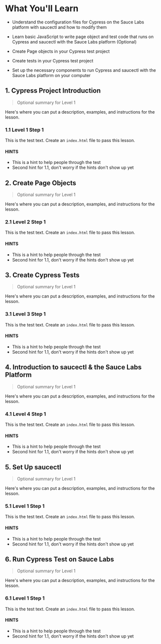 # What You'll Learn

* Understand the configuration files for Cypress on the Sauce Labs platform with saucectl and how to modify them

* Learn basic JavaScript to write page object and test code that runs on Cypress and saucectl with the Sauce Labs platform (Optional)

* Create Page objects in your Cypress test project

* Create tests in your Cypress test project

* Set up the necessary components to run Cypress and saucectl with the Sauce Labs platform on your computer


## 1. Cypress Project Introduction

> Optional summary for Level 1

Here's where you can put a description, examples, and instructions for the lesson.

### 1.1 Level 1 Step 1

This is the test text. Create an `index.html` file to pass this lesson.

#### HINTS

- This is a hint to help people through the test
- Second hint for 1.1, don't worry if the hints don't show up yet


## 2. Create Page Objects

> Optional summary for Level 1

Here's where you can put a description, examples, and instructions for the lesson.

### 2.1 Level 2 Step 1

This is the test text. Create an `index.html` file to pass this lesson.

#### HINTS

- This is a hint to help people through the test
- Second hint for 1.1, don't worry if the hints don't show up yet

## 3. Create Cypress Tests

> Optional summary for Level 1

Here's where you can put a description, examples, and instructions for the lesson.

### 3.1 Level 3 Step 1

This is the test text. Create an `index.html` file to pass this lesson.

#### HINTS

- This is a hint to help people through the test
- Second hint for 1.1, don't worry if the hints don't show up yet

## 4. Introduction to saucectl & the Sauce Labs Platform

> Optional summary for Level 1

Here's where you can put a description, examples, and instructions for the lesson.

### 4.1 Level 4 Step 1

This is the test text. Create an `index.html` file to pass this lesson.

#### HINTS

- This is a hint to help people through the test
- Second hint for 1.1, don't worry if the hints don't show up yet

## 5. Set Up saucectl

> Optional summary for Level 1

Here's where you can put a description, examples, and instructions for the lesson.

### 5.1 Level 1 Step 1

This is the test text. Create an `index.html` file to pass this lesson.

#### HINTS

- This is a hint to help people through the test
- Second hint for 1.1, don't worry if the hints don't show up yet

## 6. Run Cypress Test on Sauce Labs

> Optional summary for Level 1

Here's where you can put a description, examples, and instructions for the lesson.

### 6.1 Level 1 Step 1

This is the test text. Create an `index.html` file to pass this lesson.

#### HINTS

- This is a hint to help people through the test
- Second hint for 1.1, don't worry if the hints don't show up yet
